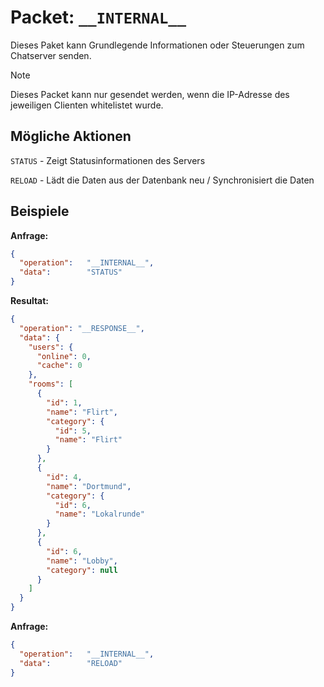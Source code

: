 # Packet: `__INTERNAL__`
Dieses Paket kann Grundlegende Informationen oder Steuerungen zum Chatserver senden.

> [!NOTE]
> Dieses Packet kann nur gesendet werden, wenn die IP-Adresse des jeweiligen Clienten whitelistet wurde.
 
## Mögliche Aktionen
`STATUS` - Zeigt Statusinformationen des Servers

`RELOAD` -  Lädt die Daten aus der Datenbank neu / Synchronisiert die Daten

## Beispiele
**Anfrage:**
```json
{
  "operation":   "__INTERNAL__",
  "data":        "STATUS"
}
```

**Resultat:**
```json
{
  "operation": "__RESPONSE__",
  "data": {
    "users": {
      "online": 0,
      "cache": 0
    },
    "rooms": [
      {
        "id": 1,
        "name": "Flirt",
        "category": {
          "id": 5,
          "name": "Flirt"
        }
      },
      {
        "id": 4,
        "name": "Dortmund",
        "category": {
          "id": 6,
          "name": "Lokalrunde"
        }
      },
      {
        "id": 6,
        "name": "Lobby",
        "category": null
      }
    ]
  }
}
```

**Anfrage:**
```json
{
  "operation":   "__INTERNAL__",
  "data":        "RELOAD"
}
```
